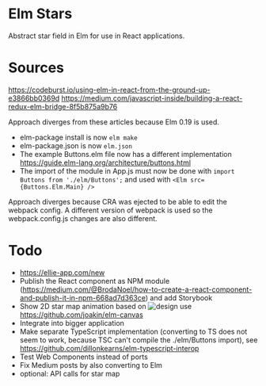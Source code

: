 # Elm Stars

Abstract star field in Elm for use in React applications.

# Sources

https://codeburst.io/using-elm-in-react-from-the-ground-up-e3866bb0369d
https://medium.com/javascript-inside/building-a-react-redux-elm-bridge-8f5b875a9b76

Approach diverges from these articles because Elm 0.19 is used. 

* elm-package install is now `elm make`
* elm-package.json is now `elm.json`
* The example Buttons.elm file now has a different implementation https://guide.elm-lang.org/architecture/buttons.html
* The import of the module in App.js must now be done with `import Buttons from './elm/Buttons';` and used with `<Elm src={Buttons.Elm.Main} />`

Approach diverges because CRA was ejected to be able to edit the webpack config. A different version of webpack is used
so the webpack.config.js changes are also different.

# Todo

* https://ellie-app.com/new
* Publish the React component as NPM module (https://medium.com/@BrodaNoel/how-to-create-a-react-component-and-publish-it-in-npm-668ad7d363ce) and add Storybook
* Show 2D star map animation based on ![design](https://github.com/mdvanes/elmstars/raw/master/src/design.jpg "Design") use https://github.com/joakin/elm-canvas
* Integrate into bigger application
* Make separate TypeScript implementation (converting to TS does not seem to work, because TSC can't compile the ./elm/Buttons import), see https://github.com/dillonkearns/elm-typescript-interop
* Test Web Components instead of ports
* Fix Medium posts by also converting to Elm
* optional: API calls for star map

